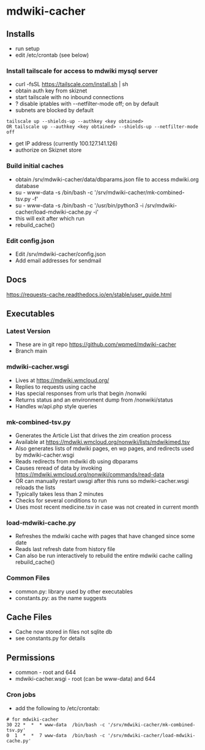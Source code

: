 # mdwiki-cacher

## Installs
- run setup
- edit /etc/crontab (see below)

### Install tailscale for access to mdwiki mysql server
- curl -fsSL https://tailscale.com/install.sh | sh
- obtain auth key from skiznet
- start tailscale with no inbound connections
- ? disable iptables with --netfilter-mode off; on by default
- subnets are blocked by default

```
tailscale up --shields-up --authkey <key obtained>
OR tailscale up --authkey <key obtained> --shields-up --netfilter-mode off

```
- get IP address (currently 100.127.141.126)
- authorize on Skiznet store

### Build initial caches
- obtain /srv/mdwiki-cacher/data/dbparams.json file to access mdwiki.org database
- su - www-data -s /bin/bash -c '/srv/mdwiki-cacher/mk-combined-tsv.py -f'
- su - www-data -s /bin/bash -c '/usr/bin/python3 -i /srv/mdwiki-cacher/load-mdwiki-cache.py -i'
- this will exit after which run
- rebuild_cache()

### Edit config.json
- Edit /srv/mdwiki-cacher/config.json
- Add email addresses for sendmail

## Docs

https://requests-cache.readthedocs.io/en/stable/user_guide.html

## Executables

### Latest Version
- These are in git repo https://github.com/wpmed/mdwiki-cacher
- Branch main

### mdwiki-cacher.wsgi
- Lives at https://mdwiki.wmcloud.org/
- Replies to requests using cache
- Has special responses from urls that begin /nonwiki
- Returns status and an environment dump from /nonwiki/status
- Handles w/api.php style queries

### mk-combined-tsv.py
- Generates the Article List that drives the zim creation process
- Available at https://mdwiki.wmcloud.org/nonwiki/lists/mdwikimed.tsv
- Also generates lists of mdwiki pages, en wp pages, and redirects used by mdwiki-cacher.wsgi
- Reads redirects from mdwiki db using dbparams
- Causes reread of data by invoking https://mdwiki.wmcloud.org/nonwiki/commands/read-data
- OR can manually restart uwsgi after this runs so mdwiki-cacher.wsgi reloads the lists
- Typically takes less than 2 minutes
- Checks for several conditions to run
- Uses most recent medicine.tsv in case was not created in current month

### load-mdwiki-cache.py
- Refreshes the mdwiki cache with pages that have changed since some date
- Reads last refresh date from history file
- Can also be run interactively to rebuild the entire mdwiki cache calling rebuild_cache()

### Common Files
- common.py: library used by other executables
- constants.py: as the name suggests

## Cache Files
- Cache now stored in files not sqlite db
- see constants.py for details

## Permissions
- common - root and 644
- mdwiki-cacher.wsgi  - root (can be www-data) and 644

### Cron jobs
- add the following to /etc/crontab:

```
# for mdwiki-cacher
30 22 *  *  * www-data  /bin/bash -c '/srv/mdwiki-cacher/mk-combined-tsv.py'
0  1  *  *  7 www-data  /bin/bash -c '/srv/mdwiki-cacher/load-mdwiki-cache.py'
```
